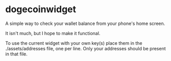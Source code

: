 dogecoinwidget
==============

A simple way to check your wallet balance from your phone's home screen. 


It isn't much, but I hope to make it functional. 

To use the current widget with your own key(s) place them in the ./assets/addresses file, one per line. 
Only your addresses should be present in that file. 
